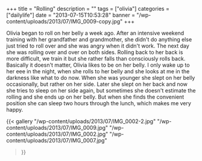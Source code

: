 +++
title = "Rolling"
description = ""
tags = ["olivia"]
categories = ["dailylife"]
date = "2013-07-15T10:53:28"
banner = "/wp-content/uploads/2013/07/IMG_0009-copy.jpg"
+++

Olivia began to roll on her belly a week ago. After an intensive weekend training with her grandfather and grandmother, she didn't do anything
else just tried to roll over and she was angry when it didn't work. The next day she was rolling
over and over on both sides. Rolling back to her back is more difficult, we train it but she rather
falls than consciously rolls back. Basically it doesn't matter, Olivia likes to be on her belly. I
only wake up to her eee in the night, when she rolls to her belly and she looks at me in the
darkness like what to do now. When she was younger she slept on her belly occasionally, but rather
on her side. Later she slept on her back and now she tries to sleep on her side again, but
sometimes she doesn't estimate the rolling and she ends up on her belly. But when she finds the
convenient position she can sleep two hours through the lunch, which makes me very happy.

{{< gallery
    "/wp-content/uploads/2013/07/IMG_0002-2.jpg"
    "/wp-content/uploads/2013/07/IMG_0009.jpg"
    "/wp-content/uploads/2013/07/IMG_0002.jpg"
    "/wp-content/uploads/2013/07/IMG_0007.jpg"
>}}
